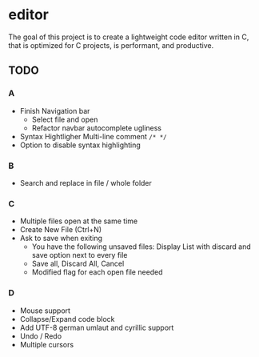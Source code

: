 # editor

The goal of this project is to create a lightweight code editor written in C,
that is optimized for C projects, is performant, and productive.

## TODO

### A
- Finish Navigation bar
	- Select file and open
	- Refactor navbar autocomplete ugliness
- Syntax Hightligher Multi-line comment `/* */`
- Option to disable syntax highlighting

### B
- Search and replace in file / whole folder

### C
- Multiple files open at the same time
- Create New File (Ctrl+N)
- Ask to save when exiting
	- You have the following unsaved files: Display List with
		discard and save option next to every file
	- Save all, Discard All, Cancel
	- Modified flag for each open file needed

### D
- Mouse support
- Collapse/Expand code block
- Add UTF-8 german umlaut and cyrillic support
- Undo / Redo
- Multiple cursors
